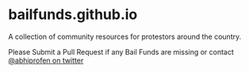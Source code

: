 # bailfunds.github.io

A collection of community resources for protestors around the country.

Please Submit a Pull Request if any Bail Funds are missing or contact [@abhiprofen on twitter](https://twitter.com/abhiprofen)
